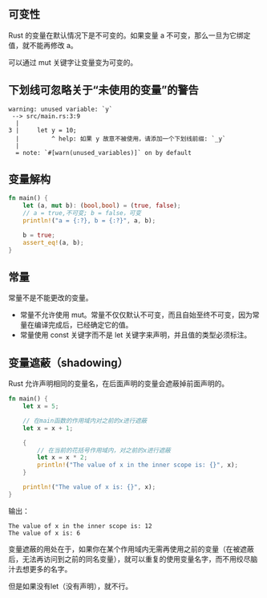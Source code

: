 ## 可变性
Rust 的变量在默认情况下是不可变的。如果变量 a 不可变，那么一旦为它绑定值，就不能再修改 a。

可以通过 mut 关键字让变量变为可变的。

## 下划线可忽略关于“未使用的变量”的警告
```
warning: unused variable: `y`
 --> src/main.rs:3:9
  |
3 |     let y = 10;
  |         ^ help: 如果 y 故意不被使用，请添加一个下划线前缀: `_y`
  |
  = note: `#[warn(unused_variables)]` on by default

```

## 变量解构
```rs
fn main() {
    let (a, mut b): (bool,bool) = (true, false);
    // a = true,不可变; b = false，可变
    println!("a = {:?}, b = {:?}", a, b);

    b = true;
    assert_eq!(a, b);
}
```

## 常量
常量不是不能更改的变量。
* 常量不允许使用 mut。常量不仅仅默认不可变，而且自始至终不可变，因为常量在编译完成后，已经确定它的值。
* 常量使用 const 关键字而不是 let 关键字来声明，并且值的类型必须标注。

## 变量遮蔽（shadowing）
Rust 允许声明相同的变量名，在后面声明的变量会遮蔽掉前面声明的。
```rs
fn main() {
    let x = 5;

    // 在main函数的作用域内对之前的x进行遮蔽
    let x = x + 1;

    {
        // 在当前的花括号作用域内，对之前的x进行遮蔽
        let x = x * 2;
        println!("The value of x in the inner scope is: {}", x);
    }

    println!("The value of x is: {}", x);
}
```
输出：
```
The value of x in the inner scope is: 12
The value of x is: 6
```
变量遮蔽的用处在于，如果你在某个作用域内无需再使用之前的变量（在被遮蔽后，无法再访问到之前的同名变量），就可以重复的使用变量名字，而不用绞尽脑汁去想更多的名字。

但是如果没有let（没有声明），就不行。
